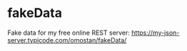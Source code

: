 # fakeData
Fake data for my free online REST server: https://my-json-server.typicode.com/omostan/fakeData/
